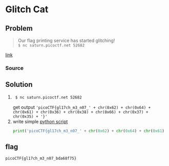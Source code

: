 # Glitch Cat
## Problem
> Our flag printing service has started glitching!  
`$ nc saturn.picoctf.net 52682`

[link](https://play.picoctf.org/practice/challenge/242)
### Source
## Solution
1. ```sh
    $ nc saturn.picoctf.net 52682
    ```
    get output `'picoCTF{gl17ch_m3_n07_' + chr(0x62) + chr(0x64) + chr(0x61) + chr(0x36) + chr(0x38) + chr(0x66) + chr(0x37) + chr(0x35) + '}'`
2. write simple [python script](./script.py)
    ```py
    print('picoCTF{gl17ch_m3_n07_' + chr(0x62) + chr(0x64) + chr(0x61) + chr(0x36) + chr(0x38) + chr(0x66) + chr(0x37) + chr(0x35) + '}')
    ```
## flag
`picoCTF{gl17ch_m3_n07_bda68f75}`